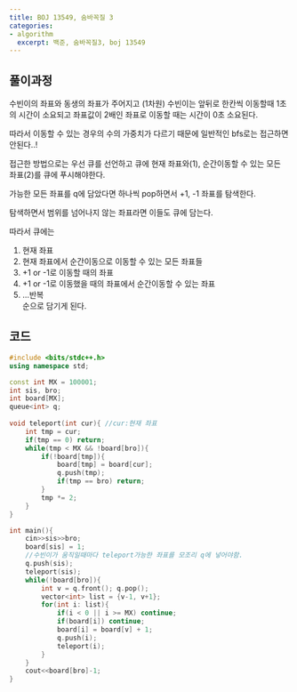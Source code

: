 ```yaml
---
title: BOJ 13549, 숨바꼭질 3
categories:
- algorithm
  excerpt: 백준, 숨바꼭질3, boj 13549
---
```


## 풀이과정

수빈이의 좌표와 동생의 좌표가 주어지고 (1차원)
수빈이는 앞뒤로 한칸씩 이동할때 1초의 시간이 소요되고 좌표값이 2배인 좌표로 이동할 때는 시간이 0초 소요된다.  

따라서 이동할 수 있는 경우의 수의 가중치가 다르기 때문에 일반적인 bfs로는 접근하면 안된다..!

접근한 방법으로는 우선 큐를 선언하고 큐에 현재 좌표와(1), 순간이동할 수 있는 모든 좌표(2)를 큐에 푸시해야한다.  

가능한 모든 좌표를 q에 담았다면 하나씩 pop하면서 +1, -1 좌표를 탐색한다.  

탐색하면서 범위를 넘어나지 않는 좌표라면 이들도 큐에 담는다.

따라서 큐에는 
1. 현재 좌표
2. 현재 좌표에서 순간이동으로 이동할 수 있는 모든 좌표들
3.  +1 or -1로 이동할 때의 좌표
4. +1 or -1로 이동했을 때의 좌표에서 순간이동할 수 있는 좌표
5. ...반복  
순으로 담기게 된다.

## 코드
```c++
#include <bits/stdc++.h>
using namespace std;

const int MX = 100001;
int sis, bro;
int board[MX];
queue<int> q;
    
void teleport(int cur){ //cur:현재 좌표
    int tmp = cur;
    if(tmp == 0) return;
    while(tmp < MX && !board[bro]){
        if(!board[tmp]){
            board[tmp] = board[cur];
            q.push(tmp);
            if(tmp == bro) return;
        }
        tmp *= 2;
    }
}

int main(){
    cin>>sis>>bro;
    board[sis] = 1;
    //수빈이가 움직일때마다 teleport가능한 좌표를 모조리 q에 넣어야함.
    q.push(sis);
    teleport(sis);
    while(!board[bro]){
        int v = q.front(); q.pop();
        vector<int> list = {v-1, v+1};
        for(int i: list){
            if(i < 0 || i >= MX) continue;
            if(board[i]) continue;
            board[i] = board[v] + 1;
            q.push(i);
            teleport(i);
        }
    }
    cout<<board[bro]-1;
}

```